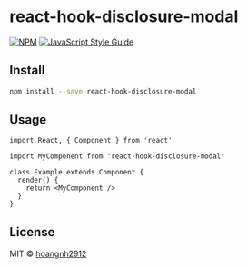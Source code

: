 # react-hook-disclosure-modal

[![NPM](https://img.shields.io/npm/v/react-hook-modal.svg)](https://www.npmjs.com/package/react-hook-disclosure-modal) [![JavaScript Style Guide](https://img.shields.io/badge/code_style-standard-brightgreen.svg)](https://standardjs.com)

## Install

```bash
npm install --save react-hook-disclosure-modal
```

## Usage

```tsx
import React, { Component } from 'react'

import MyComponent from 'react-hook-disclosure-modal'

class Example extends Component {
  render() {
    return <MyComponent />
  }
}
```

## License

MIT © [hoangnh2912](https://github.com/hoangnh2912)
